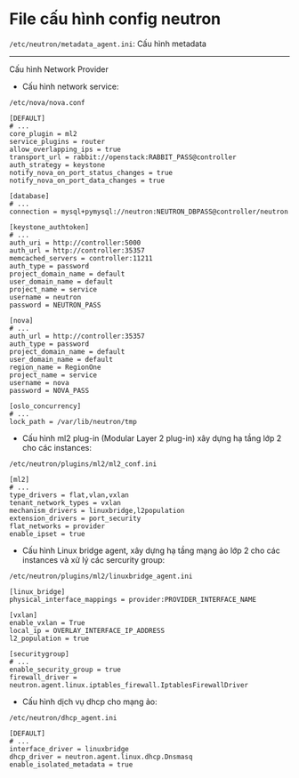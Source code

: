 # File cấu hình config neutron

`/etc/neutron/metadata_agent.ini`: Cấu hình metadata

------------
Cấu hình Network Provider

- Cấu hình network service:
```
/etc/nova/nova.conf

[DEFAULT]
# ...
core_plugin = ml2
service_plugins = router
allow_overlapping_ips = true
transport_url = rabbit://openstack:RABBIT_PASS@controller
auth_strategy = keystone
notify_nova_on_port_status_changes = true
notify_nova_on_port_data_changes = true

[database]
# ...
connection = mysql+pymysql://neutron:NEUTRON_DBPASS@controller/neutron

[keystone_authtoken]
# ...
auth_uri = http://controller:5000
auth_url = http://controller:35357
memcached_servers = controller:11211
auth_type = password
project_domain_name = default
user_domain_name = default
project_name = service
username = neutron
password = NEUTRON_PASS

[nova]
# ...
auth_url = http://controller:35357
auth_type = password
project_domain_name = default
user_domain_name = default
region_name = RegionOne
project_name = service
username = nova
password = NOVA_PASS

[oslo_concurrency]
# ...
lock_path = /var/lib/neutron/tmp
```

- Cấu hình ml2 plug-in (Modular Layer 2 plug-in) xây dựng hạ tầng lớp 2 cho các instances:
```
/etc/neutron/plugins/ml2/ml2_conf.ini

[ml2]
# ...
type_drivers = flat,vlan,vxlan
tenant_network_types = vxlan
mechanism_drivers = linuxbridge,l2population
extension_drivers = port_security
flat_networks = provider
enable_ipset = true
```

- Cấu hình Linux bridge agent, xây dựng hạ tầng mạng ảo lớp 2 cho các instances và xử lý các sercurity group:
```
/etc/neutron/plugins/ml2/linuxbridge_agent.ini

[linux_bridge]
physical_interface_mappings = provider:PROVIDER_INTERFACE_NAME

[vxlan]
enable_vxlan = True
local_ip = OVERLAY_INTERFACE_IP_ADDRESS
l2_population = true

[securitygroup]
# ...
enable_security_group = true
firewall_driver = neutron.agent.linux.iptables_firewall.IptablesFirewallDriver
```

- Cấu hình dịch vụ dhcp cho mạng ảo:
```
/etc/neutron/dhcp_agent.ini

[DEFAULT]
# ...
interface_driver = linuxbridge
dhcp_driver = neutron.agent.linux.dhcp.Dnsmasq
enable_isolated_metadata = true
```

